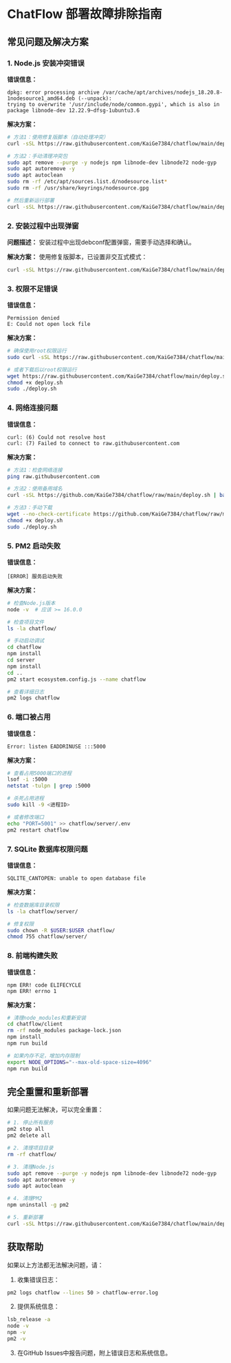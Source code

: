 # ChatFlow 部署故障排除指南

## 常见问题及解决方案

### 1. Node.js 安装冲突错误

**错误信息：**
```
dpkg: error processing archive /var/cache/apt/archives/nodejs_18.20.8-1nodesource1_amd64.deb (--unpack):
trying to overwrite '/usr/include/node/common.gypi', which is also in package libnode-dev 12.22.9~dfsg-1ubuntu3.6
```

**解决方案：**
```bash
# 方法1：使用修复版脚本（自动处理冲突）
curl -sSL https://raw.githubusercontent.com/KaiGe7384/chatflow/main/deploy.sh | bash

# 方法2：手动清理冲突包
sudo apt remove --purge -y nodejs npm libnode-dev libnode72 node-gyp
sudo apt autoremove -y
sudo apt autoclean
sudo rm -rf /etc/apt/sources.list.d/nodesource.list*
sudo rm -rf /usr/share/keyrings/nodesource.gpg

# 然后重新运行部署
curl -sSL https://raw.githubusercontent.com/KaiGe7384/chatflow/main/deploy.sh | bash
```

### 2. 安装过程中出现弹窗

**问题描述：**
安装过程中出现debconf配置弹窗，需要手动选择和确认。

**解决方案：**
使用修复版脚本，已设置非交互式模式：
```bash
curl -sSL https://raw.githubusercontent.com/KaiGe7384/chatflow/main/deploy.sh | bash
```

### 3. 权限不足错误

**错误信息：**
```
Permission denied
E: Could not open lock file
```

**解决方案：**
```bash
# 确保使用root权限运行
sudo curl -sSL https://raw.githubusercontent.com/KaiGe7384/chatflow/main/deploy.sh | bash

# 或者下载后以root权限运行
wget https://raw.githubusercontent.com/KaiGe7384/chatflow/main/deploy.sh
chmod +x deploy.sh
sudo ./deploy.sh
```

### 4. 网络连接问题

**错误信息：**
```
curl: (6) Could not resolve host
curl: (7) Failed to connect to raw.githubusercontent.com
```

**解决方案：**
```bash
# 方法1：检查网络连接
ping raw.githubusercontent.com

# 方法2：使用备用域名
curl -sSL https://github.com/KaiGe7384/chatflow/raw/main/deploy.sh | bash

# 方法3：手动下载
wget --no-check-certificate https://github.com/KaiGe7384/chatflow/raw/main/deploy.sh
chmod +x deploy.sh
sudo ./deploy.sh
```

### 5. PM2 启动失败

**错误信息：**
```
[ERROR] 服务启动失败
```

**解决方案：**
```bash
# 检查Node.js版本
node -v  # 应该 >= 16.0.0

# 检查项目文件
ls -la chatflow/

# 手动启动调试
cd chatflow
npm install
cd server
npm install
cd ..
pm2 start ecosystem.config.js --name chatflow

# 查看详细日志
pm2 logs chatflow
```

### 6. 端口被占用

**错误信息：**
```
Error: listen EADDRINUSE :::5000
```

**解决方案：**
```bash
# 查看占用5000端口的进程
lsof -i :5000
netstat -tulpn | grep :5000

# 杀死占用进程
sudo kill -9 <进程ID>

# 或者修改端口
echo "PORT=5001" >> chatflow/server/.env
pm2 restart chatflow
```

### 7. SQLite 数据库权限问题

**错误信息：**
```
SQLITE_CANTOPEN: unable to open database file
```

**解决方案：**
```bash
# 检查数据库目录权限
ls -la chatflow/server/

# 修复权限
sudo chown -R $USER:$USER chatflow/
chmod 755 chatflow/server/
```

### 8. 前端构建失败

**错误信息：**
```
npm ERR! code ELIFECYCLE
npm ERR! errno 1
```

**解决方案：**
```bash
# 清理node_modules和重新安装
cd chatflow/client
rm -rf node_modules package-lock.json
npm install
npm run build

# 如果内存不足，增加内存限制
export NODE_OPTIONS="--max-old-space-size=4096"
npm run build
```

## 完全重置和重新部署

如果问题无法解决，可以完全重置：

```bash
# 1. 停止所有服务
pm2 stop all
pm2 delete all

# 2. 清理项目目录
rm -rf chatflow/

# 3. 清理Node.js
sudo apt remove --purge -y nodejs npm libnode-dev libnode72 node-gyp
sudo apt autoremove -y
sudo apt autoclean

# 4. 清理PM2
npm uninstall -g pm2

# 5. 重新部署
curl -sSL https://raw.githubusercontent.com/KaiGe7384/chatflow/main/deploy.sh | bash
```

## 获取帮助

如果以上方法都无法解决问题，请：

1. 收集错误日志：
```bash
pm2 logs chatflow --lines 50 > chatflow-error.log
```

2. 提供系统信息：
```bash
lsb_release -a
node -v
npm -v
pm2 -v
```

3. 在GitHub Issues中报告问题，附上错误日志和系统信息。 